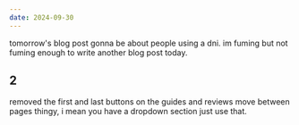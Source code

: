 ```yaml
---
date: 2024-09-30
---
```


tomorrow's blog post gonna be about people using a dni. im fuming but not fuming enough to write another blog post today.

## 2

removed the first and last buttons on the guides and reviews move between pages thingy, i mean you have a dropdown section just use that.